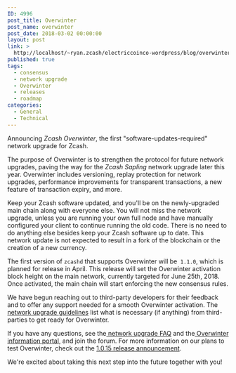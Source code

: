 ```yaml
---
ID: 4996
post_title: Overwinter
post_name: overwinter
post_date: 2018-03-02 00:00:00
layout: post
link: >
  http://localhost/~ryan.zcash/electriccoinco-wordpress/blog/overwinter/
published: true
tags:
  - consensus
  - network upgrade
  - Overwinter
  - releases
  - roadmap
categories:
  - General
  - Technical
---
```

<p>Announcing <i>Zcash Overwinter</i>, the first "software-updates-required" network upgrade for Zcash.</p>
<p>The purpose of Overwinter is to strengthen the protocol for future network upgrades, paving the way for the <i>Zcash Sapling </i>network upgrade later this year. Overwinter includes versioning, replay protection for network upgrades, performance improvements for transparent transactions, a new feature of transaction expiry, and more.</p>
<p>Keep your Zcash software updated, and you'll be on the newly-upgraded main chain along with everyone else. You will not miss the network upgrade, unless you are running your own full node and have manually configured your client to continue running the old code. There is no need to do anything else besides keep your Zcash software up to date. This network update is not expected to result in a fork of the blockchain or the creation of a new currency.</p>
<p>The first version of <code>zcashd</code> that supports Overwinter will be<code> 1.1.0</code>, which is planned for release in April. This release will set the Overwinter activation block height on the main network, currently targeted for June 25th, 2018. Once activated, the main chain will start enforcing the new consensus rules.</p>
<p>We have begun reaching out to third-party developers for their feedback and to offer any support needed for a smooth Overwinter activation. The <a href="https://z.cash/support/network-upgrade-guide.html">network upgrade guidelines</a> list what is necessary (if anything) from third-parties to get ready for Overwinter.</p>
<p>If you have any questions, see the<a href="https://z.cash/support/faq.html#network-upgrade"> network upgrade FAQ</a> and the<a href="https://z.cash/upgrade/overwinter.html"> Overwinter information portal</a>, and join the forum. For more information on our plans to test Overwinter, check out the <a href="/blog/new-release-1-0-15/">1.0.15 release announcement</a>.</p>
<p>We're excited about taking this next step into the future together with you!</p>

